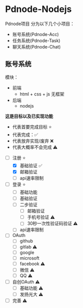 # Pdnode-Nodejs
Pdnode项目
分为以下几个小项目：
- 账号系统(Pdnode-Acc)
- 任务系统(Pdnode-Task)
- 聊天系统(Pdnode-Chat)

## 账号系统
模块：
- 前端
  - html + css + js 无框架
- 后端
  - nodejs
 

**这是目标以及已实现功能**


- 代表首要完成目标 ⭐
- 代表完成：✅
- 代表放弃实现/废弃 ❌
- 代表大概率不会完成 ⚠️

- [ ] 注册 ⭐
  - [x] 基础验证 ✅
  - [X] 邮箱验证
  - [ ] api速率限制
- [ ] 登录 ⭐
  - [ ] 基础功能
  - [ ] 基础验证
  - [ ] 二步验证
    - [ ] 邮箱验证
    - [ ] 手机号验证 ⚠️
    - [ ] 30秒一次性验证码验证 ⚠️
  - [ ] api速率限制
- [ ] OAuth
  - [ ] github
  - [ ] gitlab ⚠️
  - [ ] google
  - [ ] microsoft
  - [ ] facebook ⚠️
  - [ ] 微信 ⚠️
  - [ ] QQ ⚠️
- [ ] 自创OAuth ⚠️
  - [ ] 基础功能 ⚠️
  - [ ] 发扬光大 ⚠️
- [ ] 完善 ⚠️
